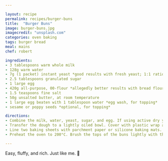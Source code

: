 ```yaml
---

layout: recipe
permalink: recipes/burger-buns
title:  "Burger Buns"
image: burger-buns.jpg
imagecredit: "unsplash.com"
categories: oven baking
tags: burger bread
meal: mains
chef: robert

ingredients:
- 3 tablespoons warm whole milk
- 128g warm water
- 7g (1 packet) instant yeast *good results with fresh yeast; 1:1 ratio* 
- 2.5 tablespoons granulated sugar
- 1 large egg
- 420g all-purpose, 00-flour *allegedly better results with bread flour because of the higher protein count*
- 1.5 teaspoons fine salt
- 50g unsalted butter, at room temperature
- 1 large egg beaten with 1 tablespoon water *egg wash, for topping*
- sesame or poppy seeds *optional, for topping*

directions:
- Combine the milk, water, yeast, sugar, and egg. If using active dry yeast, let the mixture sit for 5 minutes, until frothy, before continuing. Add the flour to the bowl, and mix until incorporated. Mix in the salt and butter. Knead for about 10 minutes, or until the dough comes together into a soft yet tacky dough (should not be unbearably sticky). Avoid adding too much extra flour because it will create tough buns, it’s better to be sticky than dense!
- Transfer the dough to a lightly oiled bowl. Cover with plastic wrap and let rise in a warm place until doubled in size, about 1 to 2 hours. *most times I leave it to proof overnight in the fridge*
- Line two baking sheets with parchment paper or silicone baking mats. Divide the dough into 8 equal parts. Gently roll each portion of dough into a ball and place on baking sheet, at least 5cm apart. Cover with a clean towel and let rise again until puffy and almost doubled, aproximately 1.5 hours.
- Preheat the oven to 200°C. Brush the tops of the buns lightly with the egg wash. Sprinkle with sesame or poppy seeds. Bake the buns about 15 minutes, rotating halfway through baking, until the tops are golden brown. Transfer to a rack to cool completely. Serve or store in an airtight container in the freezer for up to one month. Let defrost at room temperature before reheating in a 180°C oven until warmed or toasting.

---
```


Easy, fluffy, and rich. Just like me. 🔪
